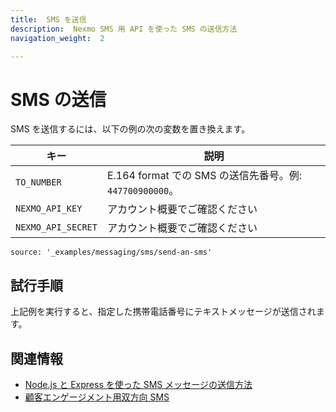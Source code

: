 ```yaml
---
title:  SMS を送信
description:  Nexmo SMS 用 API を使った SMS の送信方法
navigation_weight:  2

---
```



SMS の送信
=======

SMS を送信するには、以下の例の次の変数を置き換えます。

キー | 説明
-- | --
`TO_NUMBER` | E.164 format での SMS の送信先番号。例: `447700900000`。
`NEXMO_API_KEY` | アカウント概要でご確認ください
`NEXMO_API_SECRET` | アカウント概要でご確認ください

```code_snippets
source: '_examples/messaging/sms/send-an-sms'
```

試行手順
----

上記例を実行すると、指定した携帯電話番号にテキストメッセージが送信されます。

関連情報
----

* [Node.js と Express を使った SMS メッセージの送信方法](https://www.nexmo.com/blog/2016/10/19/how-to-send-sms-messages-with-node-js-and-express-dr/)
* [顧客エンゲージメント用双方向 SMS](/tutorials/two-way-sms-for-customer-engagement)

